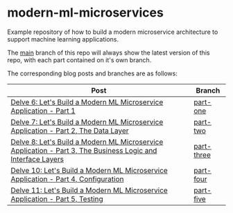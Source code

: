 # modern-ml-microservices
Example repository of how to build a modern microservice architecture to support machine learning applications.

The [main](https://github.com/DataDelver/modern-ml-microservices) branch of this repo will always show the latest version of this repo, with each part contained on it's own branch.

The corresponding blog posts and branches are as follows:

| Post | Branch |
| ----------- | ----------- |
| [Delve 6: Let's Build a Modern ML Microservice Application - Part 1](https://www.datadelver.com/software%20engineering/2025/01/26/ml-micro-part-one.html) | [part-one](https://github.com/DataDelver/modern-ml-microservices/tree/part-one) |
| [Delve 7: Let's Build a Modern ML Microservice Application - Part 2, The Data Layer](https://www.datadelver.com/software%20engineering/2025/02/05/ml-micro-part-two.html) | [part-two](https://github.com/DataDelver/modern-ml-microservices/tree/part-two) |
| [Delve 8: Let's Build a Modern ML Microservice Application - Part 3, The Business Logic and Interface Layers](https://www.datadelver.com/software%20engineering/2025/02/16/ml-micro-part-three.html) | [part-three](https://github.com/DataDelver/modern-ml-microservices/tree/part-three) |
| [Delve 10: Let's Build a Modern ML Microservice Application - Part 4, Configuration](https://www.datadelver.com/2025/03/25/delve-10-lets-build-a-modern-ml-microservice-application---part-4-configuration.html) | [part-four](https://github.com/DataDelver/modern-ml-microservices/tree/part-four) |
| [Delve 11: Let's Build a Modern ML Microservice Application - Part 5, Testing](https://www.datadelver.com/2025/04/13/delve-11-lets-build-a-modern-ml-microservice-application---part-5-testing.html) | [part-five](https://github.com/DataDelver/modern-ml-microservices/tree/part-five) |
